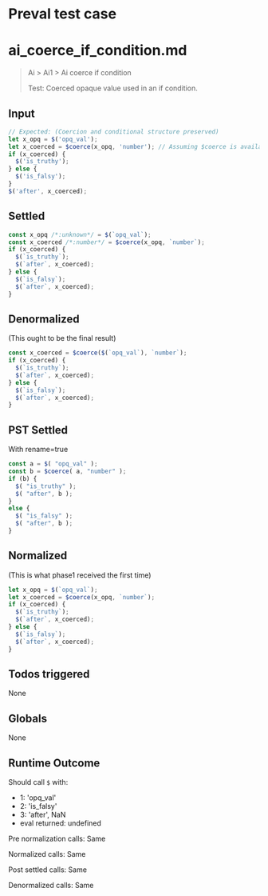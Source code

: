 # Preval test case

# ai_coerce_if_condition.md

> Ai > Ai1 > Ai coerce if condition
>
> Test: Coerced opaque value used in an if condition.

## Input

`````js filename=intro
// Expected: (Coercion and conditional structure preserved)
let x_opq = $('opq_val');
let x_coerced = $coerce(x_opq, 'number'); // Assuming $coerce is available for tests
if (x_coerced) {
  $('is_truthy');
} else {
  $('is_falsy');
}
$('after', x_coerced);
`````


## Settled


`````js filename=intro
const x_opq /*:unknown*/ = $(`opq_val`);
const x_coerced /*:number*/ = $coerce(x_opq, `number`);
if (x_coerced) {
  $(`is_truthy`);
  $(`after`, x_coerced);
} else {
  $(`is_falsy`);
  $(`after`, x_coerced);
}
`````


## Denormalized
(This ought to be the final result)

`````js filename=intro
const x_coerced = $coerce($(`opq_val`), `number`);
if (x_coerced) {
  $(`is_truthy`);
  $(`after`, x_coerced);
} else {
  $(`is_falsy`);
  $(`after`, x_coerced);
}
`````


## PST Settled
With rename=true

`````js filename=intro
const a = $( "opq_val" );
const b = $coerce( a, "number" );
if (b) {
  $( "is_truthy" );
  $( "after", b );
}
else {
  $( "is_falsy" );
  $( "after", b );
}
`````


## Normalized
(This is what phase1 received the first time)

`````js filename=intro
let x_opq = $(`opq_val`);
let x_coerced = $coerce(x_opq, `number`);
if (x_coerced) {
  $(`is_truthy`);
  $(`after`, x_coerced);
} else {
  $(`is_falsy`);
  $(`after`, x_coerced);
}
`````


## Todos triggered


None


## Globals


None


## Runtime Outcome


Should call `$` with:
 - 1: 'opq_val'
 - 2: 'is_falsy'
 - 3: 'after', NaN
 - eval returned: undefined

Pre normalization calls: Same

Normalized calls: Same

Post settled calls: Same

Denormalized calls: Same
